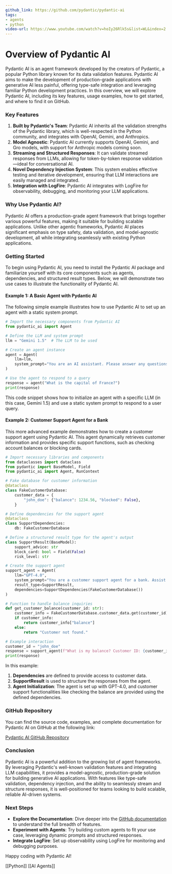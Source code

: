 ```yaml
---
github_link: https://github.com/pydantic/pydantic-ai
tags:
- agents
- python
video-url: https://www.youtube.com/watch?v=hoIy26Rlk5s&list=WL&index=2
---
```

# Overview of Pydantic AI

Pydantic AI is an agent framework developed by the creators of Pydantic, a popular Python library known for its data validation features. Pydantic AI aims to make the development of production-grade applications with generative AI less painful, offering type-safe integration and leveraging familiar Python development practices. In this overview, we will explore Pydantic AI, including its key features, usage examples, how to get started, and where to find it on GitHub.

### Key Features

1. **Built by Pydantic's Team**: Pydantic AI inherits all the validation strengths of the Pydantic library, which is well-respected in the Python community, and integrates with OpenAI, Gemini, and Anthropics.
2. **Model Agnostic**: Pydantic AI currently supports OpenAI, Gemini, and Gro models, with support for Anthropic models coming soon.
3. **Streaming and Structured Responses**: It can validate streamed responses from LLMs, allowing for token-by-token response validation—ideal for conversational AI.
4. **Novel Dependency Injection System**: This system enables effective testing and iterative development, ensuring that LLM interactions are easily managed and integrated.
5. **Integration with LogFire**: Pydantic AI integrates with LogFire for observability, debugging, and monitoring your LLM applications.

### Why Use Pydantic AI?

Pydantic AI offers a production-grade agent framework that brings together various powerful features, making it suitable for building scalable applications. Unlike other agentic frameworks, Pydantic AI places significant emphasis on type safety, data validation, and model-agnostic development, all while integrating seamlessly with existing Python applications.

### Getting Started

To begin using Pydantic AI, you need to install the Pydantic AI package and familiarize yourself with its core components such as agents, dependencies, and structured result types. Below, we will demonstrate two use cases to illustrate the functionality of Pydantic AI.

#### Example 1: A Basic Agent with Pydantic AI

The following simple example illustrates how to use Pydantic AI to set up an agent with a static system prompt.

```python
# Import the necessary components from Pydantic AI
from pydantic_ai import Agent

# Define the LLM and system prompt
llm = "Gemini 1.5"  # The LLM to be used

# Create an agent instance
agent = Agent(
    llm=llm,
    system_prompt="You are an AI assistant. Please answer any questions presented."
)

# Use the agent to respond to a query
response = agent("What is the capital of France?")
print(response)
```

This code snippet shows how to initialize an agent with a specific LLM (in this case, Gemini 1.5) and use a static system prompt to respond to a user query.

#### Example 2: Customer Support Agent for a Bank

This more advanced example demonstrates how to create a customer support agent using Pydantic AI. This agent dynamically retrieves customer information and provides specific support functions, such as checking account balances or blocking cards.

```python
# Import necessary libraries and components
from dataclasses import dataclass
from pydantic import BaseModel, Field
from pydantic_ai import Agent, RunContext

# Fake database for customer information
@dataclass
class FakeCustomerDatabase:
    customer_data = {
        "john_doe": {"balance": 1234.56, "blocked": False},
    }

# Define dependencies for the support agent
@dataclass
class SupportDependencies:
    db: FakeCustomerDatabase

# Define a structured result type for the agent's output
class SupportResult(BaseModel):
    support_advice: str
    block_card: bool = Field(False)
    risk_level: str

# Create the support agent
support_agent = Agent(
    llm="GPT-4.0",
    system_prompt="You are a customer support agent for a bank. Assist the customer and assess risk levels.",
    result_type=SupportResult,
    dependencies=SupportDependencies(FakeCustomerDatabase())
)

# Function to handle balance inquiries
def get_customer_balance(customer_id: str):
    customer_info = FakeCustomerDatabase.customer_data.get(customer_id)
    if customer_info:
        return customer_info["balance"]
    else:
        return "Customer not found."

# Example interaction
customer_id = "john_doe"
response = support_agent(f"What is my balance? Customer ID: {customer_id}")
print(response)
```

In this example:

1. **Dependencies** are defined to provide access to customer data.
2. **SupportResult** is used to structure the responses from the agent.
3. **Agent Initialization**: The agent is set up with GPT-4.0, and customer support functionalities like checking the balance are provided using the defined dependencies.

### GitHub Repository

You can find the source code, examples, and complete documentation for Pydantic AI on GitHub at the following link:

[Pydantic AI GitHub Repository](https://github.com/pydantic/pydantic-ai)

### Conclusion

Pydantic AI is a powerful addition to the growing list of agent frameworks. By leveraging Pydantic's well-known validation features and integrating LLM capabilities, it provides a model-agnostic, production-grade solution for building generative AI applications. With features like type-safe validation, dependency injection, and the ability to seamlessly stream and structure responses, it is well-positioned for teams looking to build scalable, reliable AI-driven systems.

### Next Steps

- **Explore the Documentation**: Dive deeper into the [GitHub documentation](https://github.com/pydantic/pydantic-ai) to understand the full breadth of features.
- **Experiment with Agents**: Try building custom agents to fit your use case, leveraging dynamic prompts and structured responses.
- **Integrate LogFire**: Set up observability using LogFire for monitoring and debugging purposes.

Happy coding with Pydantic AI!

[[Python]]  [[AI Agents]]